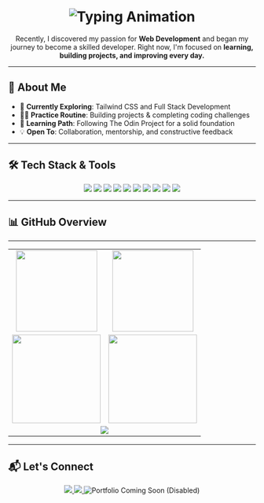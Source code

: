<!-- Typing Animation Header -->
<h1 align="center">
  <img src="https://readme-typing-svg.herokuapp.com?font=Fira+Code&pause=1000&color=38B2AC&center=true&vCenter=true&width=435&lines=Hi+%F0%9F%91%8B%2C+I'm+Aman+Singh;Aspiring+Web+Developer;Frontend+%26+UI+Enthusiast" alt="Typing Animation" />
</h1>

<p align="center">
  Recently, I discovered my passion for <b>Web Development</b> and began my journey to become a skilled developer.  
  Right now, I'm focused on <b>learning, building projects, and improving every day.</b>  
</p>

---

## 🚀 About Me

- 🌱 **Currently Exploring**: Tailwind CSS and Full Stack Development  
- 👨‍💻 **Practice Routine**: Building projects & completing coding challenges  
- 📖 **Learning Path**: Following The Odin Project for a solid foundation  
- 💡 **Open To**: Collaboration, mentorship, and constructive feedback  

---

## 🛠️ Tech Stack & Tools

<p align="center">
  <img src="https://img.shields.io/badge/HTML5-E34F26?style=for-the-badge&logo=html5&logoColor=white" />
  <img src="https://img.shields.io/badge/CSS3-1572B6?style=for-the-badge&logo=css3&logoColor=white" />
  <img src="https://img.shields.io/badge/SCSS-CC6699?style=for-the-badge&logo=sass&logoColor=white" />
  <img src="https://img.shields.io/badge/JavaScript-F7DF1E?style=for-the-badge&logo=javascript&logoColor=black" />
  <img src="https://img.shields.io/badge/Tailwind_CSS-38B2AC?style=for-the-badge&logo=tailwind-css&logoColor=white" />
  <img src="https://img.shields.io/badge/C++-00599C?style=for-the-badge&logo=cplusplus&logoColor=white" />
  <img src="https://img.shields.io/badge/Git-F05032?style=for-the-badge&logo=git&logoColor=white" />
  <img src="https://img.shields.io/badge/GitHub-181717?style=for-the-badge&logo=github&logoColor=white" />
  <img src="https://img.shields.io/badge/VS%20Code-007ACC?style=for-the-badge&logo=visual-studio-code&logoColor=white" />
  <img src="https://img.shields.io/badge/Linux-FCC624?style=for-the-badge&logo=linux&logoColor=black" />
</p>

---

## 📊 GitHub Overview
---

<!-- Clean Grid Layout -->
<table align="center" width="100%">
  <!-- Row 1: Stats + Streak -->
  <tr>
    <td align="center" width="50%">
      <img src="https://github-readme-stats.vercel.app/api?username=Aman11b&show_icons=true&theme=tokyonight&hide_border=true" height="165" />
    </td>
    <td align="center" width="50%">
      <img src="https://github-readme-streak-stats.herokuapp.com/?user=Aman11b&theme=tokyonight&hide_border=true" height="165" />
    </td>
  </tr>
  <!-- Row 2: Two Different Language Cards -->
  <tr>
    <!-- Most Used Languages (By Code Size) -->
    <td align="center" width="50%">
      <img src="https://github-readme-stats.vercel.app/api/top-langs/?username=Aman11b&layout=compact&theme=tokyonight&hide_border=true&langs_count=6" height="180" />
    </td>
    <!-- Most Contributed Languages (By Commits) -->
    <td align="center" width="50%">
      <img src="https://github-profile-summary-cards.vercel.app/api/cards/repos-per-language?username=Aman11b&theme=tokyonight" height="180" />

  </td>
  </tr>
  <!-- Row 3: Activity Graph -->
  <tr>
    <td colspan="2" align="center">
      <img src="https://github-readme-activity-graph.vercel.app/graph?username=Aman11b&bg_color=1a1b27&color=38B2AC&line=38B2AC&point=FFFFFF&area=true&hide_border=true" />
    </td>
  </tr>
</table>


---
## 📬 Let's Connect

<p align="center">
  <a href="mailto:amansingh1100b@gmail.com">
    <img src="https://img.shields.io/badge/Email-D14836?style=for-the-badge&logo=gmail&logoColor=white" />
  </a>
  <a href="https://www.linkedin.com/in/aman-singh-120a76234">
    <img src="https://img.shields.io/badge/LinkedIn-0077B5?style=for-the-badge&logo=linkedin&logoColor=white" />
  </a>
  <!-- Grayed Out Portfolio Placeholder -->
  <img src="https://img.shields.io/badge/Portfolio-Coming_Soon-808080?style=for-the-badge&logo=react&logoColor=white" alt="Portfolio Coming Soon (Disabled)" />
</p>
